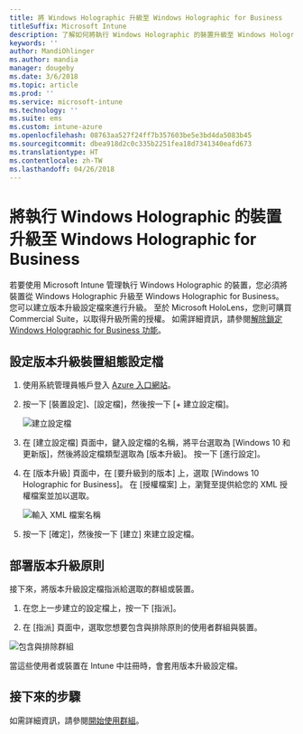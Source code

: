 ```yaml
---
title: 將 Windows Holographic 升級至 Windows Holographic for Business
titleSuffix: Microsoft Intune
description: 了解如何將執行 Windows Holographic 的裝置升級至 Windows Holographic for Business
keywords: ''
author: MandiOhlinger
ms.author: mandia
manager: dougeby
ms.date: 3/6/2018
ms.topic: article
ms.prod: ''
ms.service: microsoft-intune
ms.technology: ''
ms.suite: ems
ms.custom: intune-azure
ms.openlocfilehash: 08763aa527f24ff7b357603be5e3bd4da5083b45
ms.sourcegitcommit: dbea918d2c0c335b2251fea18d7341340eafd673
ms.translationtype: HT
ms.contentlocale: zh-TW
ms.lasthandoff: 04/26/2018
---
```

# <a name="upgrade-devices-running-windows-holographic-to-windows-holographic-for-business"></a>將執行 Windows Holographic 的裝置升級至 Windows Holographic for Business


若要使用 Microsoft Intune 管理執行 Windows Holographic 的裝置，您必須將裝置從 Windows Holographic 升級至 Windows Holographic for Business。 您可以建立版本升級設定檔來進行升級。 至於 Microsoft HoloLens，您則可購買 Commercial Suite，以取得升級所需的授權。 如需詳細資訊，請參閱[解除鎖定 Windows Holographic for Business 功能](https://docs.microsoft.com/en-us/hololens/hololens-upgrade-enterprise)。

## <a name="to-set-up-an-edition-upgrade-device-configuration-profile"></a>設定版本升級裝置組態設定檔

1. 使用系統管理員帳戶登入 [Azure 入口網站](https://portal.azure.com)。


2.  按一下 [裝置設定]、[設定檔]，然後按一下 [+ 建立設定檔]。

    ![建立設定檔](media/Holographic-create-profile.png)

3.  在 [建立設定檔] 頁面中，鍵入設定檔的名稱，將平台選取為 [Windows 10 和更新版]，然後將設定檔類型選取為 [版本升級]。 按一下 [進行設定]。

5. 在 [版本升級] 頁面中，在 [要升級到的版本] 上，選取 [Windows 10 Holographic for Business]。 在 [授權檔案] 上，瀏覽至提供給您的 XML 授權檔案並加以選取。

    ![輸入 XML 檔案名稱](media/Holographic-edition-upgrade.png)
 
5.  按一下 [確定]，然後按一下 [建立] 來建立設定檔。


## <a name="deploy-the-edition-upgrade-policy"></a>部署版本升級原則

接下來，將版本升級設定檔指派給選取的群組或裝置。

1. 在您上一步建立的設定檔上，按一下 [指派]。

2. 在 [指派] 頁面中，選取您想要包含與排除原則的使用者群組與裝置。

![包含與排除群組](media/Holographic-groups.PNG)

當這些使用者或裝置在 Intune 中註冊時，會套用版本升級設定檔。 

## <a name="next-steps"></a>接下來的步驟

如需詳細資訊，請參閱[開始使用群組](get-started-groups.md)。


